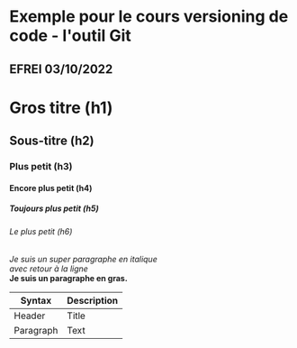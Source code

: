 # Exemple pour le cours versioning de code - l'outil Git
## EFREI 03/10/2022

# Gros titre (h1)
## Sous-titre (h2)
### Plus petit (h3)
#### Encore plus petit (h4)
##### Toujours plus petit (h5)
###### Le plus petit (h6)

_Je suis un super paragraphe en italique_\
_avec retour à la ligne_\
**Je suis un paragraphe en gras.**


| Syntax    | Description |
| --------- | ----------- |
| Header    | Title       |
| Paragraph | Text        |
